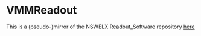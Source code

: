 # VMMReadout

This is a (pseudo-)mirror of the NSWELX Readout\_Software repository [here](https://svnweb.cern.ch/cern/wsvn/NSWELX)

